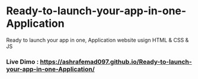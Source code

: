 # Ready-to-launch-your-app-in-one-Application

Ready to launch your app in one, Application website usign HTML &amp; CSS &amp; JS

### Live Dimo : https://ashrafemad097.github.io/Ready-to-launch-your-app-in-one-Application/
